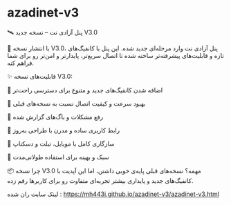 # azadinet-v3
🛰 پنل آزادی نت – نسخه جدید V3.0

🚀 با انتشار نسخه V3.0، پنل آزادی نت وارد مرحله‌ای جدید شده.
این پنل با کانفیگ‌های تازه و قابلیت‌های پیشرفته‌تر ساخته شده تا اتصال سریع‌تر، پایدارتر و امن‌تر رو برای شما فراهم کنه.

✨ قابلیت‌های نسخه V3.0:

🔹 اضافه شدن کانفیگ‌های جدید و متنوع برای دسترسی راحت‌تر

🔹 بهبود سرعت و کیفیت اتصال نسبت به نسخه‌های قبلی

🔹 رفع مشکلات و باگ‌های گزارش شده

🔹 رابط کاربری ساده و مدرن با طراحی به‌روز

🔹 سازگاری کامل با موبایل، تبلت و دسکتاپ

🔹 سبک و بهینه برای استفاده طولانی‌مدت

📦 چرا نسخه V3.0 مهمه؟
نسخه‌های قبلی پایه‌ی خوبی داشتن، اما این آپدیت با کانفیگ‌های جدید و پایداری بیشتر تجربه‌ای متفاوت رو برای کاربرها رقم زده.

لینک سایت ران شده :
https://mh443i.github.io/azadinet-v3/azadinet-v3.html
